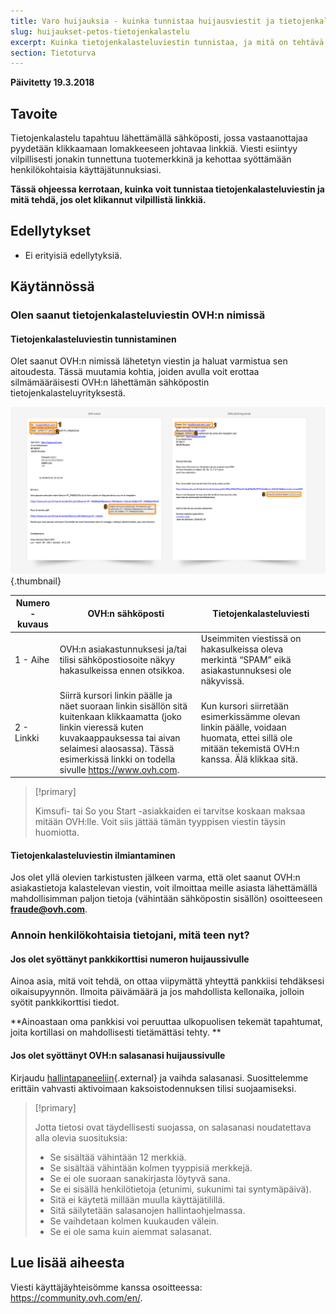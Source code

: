 ```yaml
---
title: Varo huijauksia - kuinka tunnistaa huijausviestit ja tietojenkalasteluyritykset
slug: huijaukset-petos-tietojenkalastelu
excerpt: Kuinka tietojenkalasteluviestin tunnistaa, ja mitä on tehtävä, jos on klikannut vilpillistä linkkiä?
section: Tietoturva
---
```


**Päivitetty 19.3.2018**

## Tavoite

Tietojenkalastelu tapahtuu lähettämällä sähköposti, jossa vastaanottajaa pyydetään klikkaamaan lomakkeeseen johtavaa linkkiä. Viesti esiintyy vilpillisesti jonakin tunnettuna tuotemerkkinä ja kehottaa syöttämään henkilökohtaisia käyttäjätunnuksiasi.

**Tässä ohjeessa kerrotaan, kuinka voit tunnistaa tietojenkalasteluviestin ja mitä tehdä, jos olet klikannut vilpillistä linkkiä.**


## Edellytykset

- Ei erityisiä edellytyksiä.


## Käytännössä

### Olen saanut tietojenkalasteluviestin OVH:n nimissä

#### Tietojenkalasteluviestin tunnistaminen

Olet saanut OVH:n nimissä lähetetyn viestin ja haluat varmistua sen aitoudesta. Tässä muutamia kohtia, joiden avulla voit erottaa silmämääräisesti OVH:n lähettämän sähköpostin tietojenkalasteluyrityksestä.

![OVH:n viestin ja tietojenkalasteluviestin erot](images/phishing_email.png){.thumbnail}

|Numero - kuvaus|OVH:n sähköposti|Tietojenkalasteluviesti|
|---|---|---|
|1 - Aihe|OVH:n asiakastunnuksesi ja/tai tilisi sähköpostiosoite näkyy hakasulkeissa ennen otsikkoa.|Useimmiten viestissä on hakasulkeissa oleva merkintä “SPAM” eikä asiakastunnuksesi ole näkyvissä.|
|2 - Linkki|Siirrä kursori linkin päälle ja näet suoraan linkin sisällön sitä kuitenkaan klikkaamatta (joko linkin vieressä kuten kuvakaappauksessa tai aivan selaimesi alaosassa). Tässä esimerkissä linkki on todella sivulle https://www.ovh.com.|Kun kursori siirretään esimerkissämme olevan linkin päälle, voidaan huomata, ettei sillä ole mitään tekemistä OVH:n kanssa. Älä klikkaa sitä.|


> [!primary]
> 
> Kimsufi- tai So you Start -asiakkaiden ei tarvitse koskaan maksaa mitään OVH:lle. Voit siis jättää tämän tyyppisen viestin täysin huomiotta.
> 

#### Tietojenkalasteluviestin ilmiantaminen


Jos olet yllä olevien tarkistusten jälkeen varma, että olet saanut OVH:n asiakastietoja kalastelevan viestin, voit ilmoittaa meille asiasta lähettämällä mahdollisimman paljon tietoja (vähintään sähköpostin sisällön) osoitteeseen **<fraude@ovh.com>**.


### Annoin henkilökohtaisia tietojani, mitä teen nyt?

#### Jos olet syöttänyt pankkikorttisi numeron huijaussivulle

Ainoa asia, mitä voit tehdä, on ottaa viipymättä yhteyttä pankkiisi tehdäksesi oikaisupyynnön. Ilmoita päivämäärä ja jos mahdollista kellonaika, jolloin syötit pankkikorttisi tiedot.

**Ainoastaan oma pankkisi voi peruuttaa ulkopuolisen tekemät tapahtumat, joita kortillasi on mahdollisesti tietämättäsi tehty.   **


#### Jos olet syöttänyt OVH:n salasanasi huijaussivulle

Kirjaudu [hallintapaneeliin](https://www.ovh.com/auth/?action=gotomanager&){.external} ja vaihda salasanasi. Suosittelemme erittäin vahvasti aktivoimaan kaksoistodennuksen tilisi suojaamiseksi.

> [!primary]
>
> Jotta tietosi ovat täydellisesti suojassa, on salasanasi noudatettava alla olevia suosituksia:
>
> - Se sisältää vähintään 12 merkkiä.
> - Se sisältää vähintään kolmen tyyppisiä merkkejä.
> - Se ei ole suoraan sanakirjasta löytyvä sana.
> - Se ei sisällä henkilötietoja (etunimi, sukunimi tai syntymäpäivä).
> - Sitä ei käytetä millään muulla käyttäjätilillä.
> - Sitä säilytetään salasanojen hallintaohjelmassa.
> - Se vaihdetaan kolmen kuukauden välein.
> - Se ei ole sama kuin aiemmat salasanat.
>


## Lue lisää aiheesta

Viesti käyttäjäyhteisömme kanssa osoitteessa: <https://community.ovh.com/en/>.